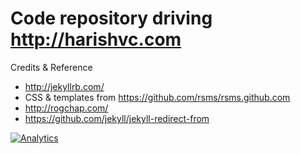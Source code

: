 # Code repository driving http://harishvc.com

Credits & Reference
* http://jekyllrb.com/ 
* CSS & templates from https://github.com/rsms/rsms.github.com
* http://rogchap.com/
* https://github.com/jekyll/jekyll-redirect-from

[![Analytics](https://ga-beacon.appspot.com/UA-55381661-1/harishvc.github.io/readme)](https://github.com/igrigorik/ga-beacon)
